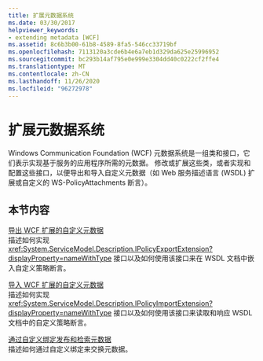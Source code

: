 ```yaml
---
title: 扩展元数据系统
ms.date: 03/30/2017
helpviewer_keywords:
- extending metadata [WCF]
ms.assetid: 8c6b3b00-61b8-4589-8fa5-546cc33719bf
ms.openlocfilehash: 7113120a3cde6b4e6a7eb1d329da625e25996952
ms.sourcegitcommit: bc293b14af795e0e999e3304dd40c0222cf2ffe4
ms.translationtype: MT
ms.contentlocale: zh-CN
ms.lasthandoff: 11/26/2020
ms.locfileid: "96272978"
---
```

# <a name="extending-the-metadata-system"></a>扩展元数据系统

Windows Communication Foundation (WCF) 元数据系统是一组类和接口，它们表示实现基于服务的应用程序所需的元数据。 修改或扩展这些类，或者实现和配置这些接口，以便导出和导入自定义元数据（如 Web 服务描述语言 (WSDL) 扩展或自定义的 WS-PolicyAttachments 断言）。  
  
## <a name="in-this-section"></a>本节内容  

 [导出 WCF 扩展的自定义元数据](exporting-custom-metadata-for-a-wcf-extension.md)  
 描述如何实现 <xref:System.ServiceModel.Description.IPolicyExportExtension?displayProperty=nameWithType> 接口以及如何使用该接口来在 WSDL 文档中嵌入自定义策略断言。  
  
 [导入 WCF 扩展的自定义元数据](importing-custom-metadata-for-a-wcf-extension.md)  
 描述如何实现 <xref:System.ServiceModel.Description.IPolicyImportExtension?displayProperty=nameWithType> 接口以及如何使用该接口来读取和响应 WSDL 文档中的自定义策略断言。  
  
 [通过自定义绑定发布和检索元数据](publishing-and-retrieving-metadata-over-a-custom-binding.md)  
 描述如何通过自定义绑定来交换元数据。
